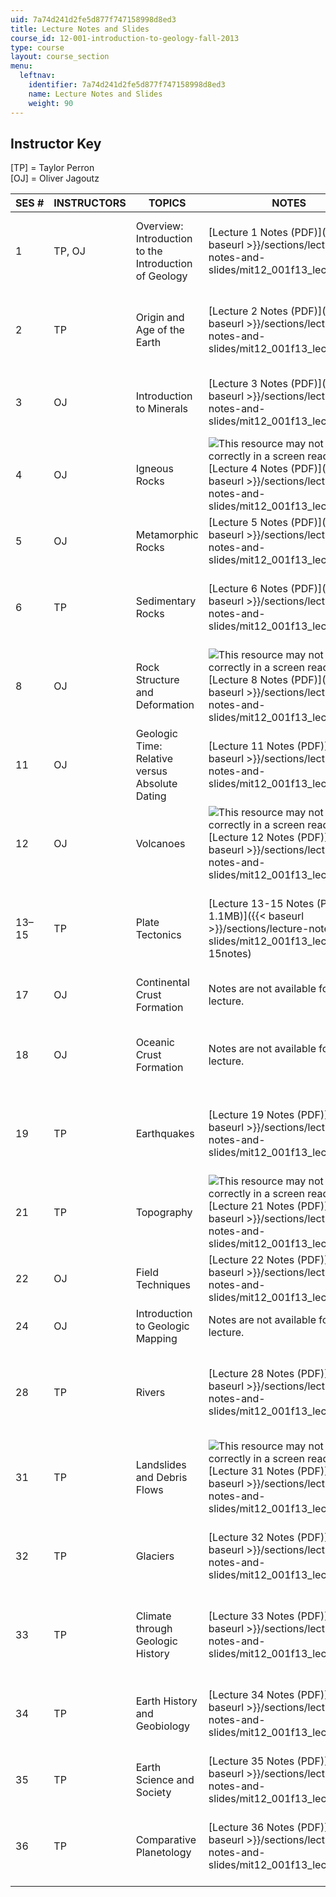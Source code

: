 ```yaml
---
uid: 7a74d241d2fe5d877f747158998d8ed3
title: Lecture Notes and Slides
course_id: 12-001-introduction-to-geology-fall-2013
type: course
layout: course_section
menu:
  leftnav:
    identifier: 7a74d241d2fe5d877f747158998d8ed3
    name: Lecture Notes and Slides
    weight: 90
---
```


Instructor Key
--------------

\[TP\] = Taylor Perron  
\[OJ\] = Oliver Jagoutz

| SES # | INSTRUCTORS | TOPICS | NOTES | SLIDES |
| --- | --- | --- | --- | --- |
| 1 | TP, OJ | Overview: Introduction to the Introduction of Geology | [Lecture 1 Notes (PDF)]({{< baseurl >}}/sections/lecture-notes-and-slides/mit12_001f13_lec1notes) | ![This resource may not render correctly in a screen reader.](/images/inacessible.gif)[Lecture 1 Slides (PDF - 1.6MB)]({{< baseurl >}}/sections/lecture-notes-and-slides/mit12_001f13_lecture1slides) |
| 2 | TP | Origin and Age of the Earth | [Lecture 2 Notes (PDF)]({{< baseurl >}}/sections/lecture-notes-and-slides/mit12_001f13_lec2notes) | ![This resource may not render correctly in a screen reader.](/images/inacessible.gif)[Lecture 2 Slides (PDF - 2.6MB)]({{< baseurl >}}/sections/lecture-notes-and-slides/mit12_001f13_lecture2slides) |
| 3 | OJ | Introduction to Minerals | [Lecture 3 Notes (PDF)]({{< baseurl >}}/sections/lecture-notes-and-slides/mit12_001f13_lec3notes) | ![This resource may not render correctly in a screen reader.](/images/inacessible.gif)[Lecture 3 Slides (PDF - 2.3MB)]({{< baseurl >}}/sections/lecture-notes-and-slides/mit12_001f13_lec3slides) |
| 4 | OJ | Igneous Rocks | ![This resource may not render correctly in a screen reader.](/images/inacessible.gif)[Lecture 4 Notes (PDF)]({{< baseurl >}}/sections/lecture-notes-and-slides/mit12_001f13_lec4notes) | Slides are not available for this lecture. |
| 5 | OJ | Metamorphic Rocks | [Lecture 5 Notes (PDF)]({{< baseurl >}}/sections/lecture-notes-and-slides/mit12_001f13_lec5notes) | Slides are not available for this lecture. |
| 6 | TP | Sedimentary Rocks | [Lecture 6 Notes (PDF)]({{< baseurl >}}/sections/lecture-notes-and-slides/mit12_001f13_lec6notes) | ![This resource may not render correctly in a screen reader.](/images/inacessible.gif)[Lecture 6 Slides (PDF - 3.6MB)]({{< baseurl >}}/sections/lecture-notes-and-slides/mit12_001f13_lecture6slides) |
| 8 | OJ | Rock Structure and Deformation | ![This resource may not render correctly in a screen reader.](/images/inacessible.gif)[Lecture 8 Notes (PDF)]({{< baseurl >}}/sections/lecture-notes-and-slides/mit12_001f13_lec8notes) | ![This resource may not render correctly in a screen reader.](/images/inacessible.gif)[Lecture 8 Slides (PDF - 4.2MB)]({{< baseurl >}}/sections/lecture-notes-and-slides/mit12_001f13_lec8slides) |
| 11 | OJ | Geologic Time: Relative versus Absolute Dating | [Lecture 11 Notes (PDF)]({{< baseurl >}}/sections/lecture-notes-and-slides/mit12_001f13_lec11notes) | ![This resource may not render correctly in a screen reader.](/images/inacessible.gif)[Lecture 11 Slides (PDF)]({{< baseurl >}}/sections/lecture-notes-and-slides/mit12_001f13_lecture11slides) |
| 12 | OJ | Volcanoes | ![This resource may not render correctly in a screen reader.](/images/inacessible.gif)[Lecture 12 Notes (PDF)]({{< baseurl >}}/sections/lecture-notes-and-slides/mit12_001f13_lec12notes) | ![This resource may not render correctly in a screen reader.](/images/inacessible.gif)[Lecture 12 Slides (PDF)]({{< baseurl >}}/sections/lecture-notes-and-slides/mit12_001f13_lecture12slides) |
| 13–15 | TP | Plate Tectonics | [Lecture 13-15 Notes (PDF - 1.1MB)]({{< baseurl >}}/sections/lecture-notes-and-slides/mit12_001f13_lec13-15notes) | ![This resource may not render correctly in a screen reader.](/images/inacessible.gif)[Lecture 13-15 Slides (PDF - 9.7MB)]({{< baseurl >}}/sections/lecture-notes-and-slides/mit12_001f13_lec13-15slides) |
| 17 | OJ | Continental Crust Formation | Notes are not available for this lecture. | Slides are not available for this lecture. |
| 18 | OJ | Oceanic Crust Formation | Notes are not available for this lecture. | ![This resource may not render correctly in a screen reader.](/images/inacessible.gif)[Lecture 18 Slides (PDF - 4.1MB)]({{< baseurl >}}/sections/lecture-notes-and-slides/mit12_001f13_lec18slides) |
| 19 | TP | Earthquakes | [Lecture 19 Notes (PDF)]({{< baseurl >}}/sections/lecture-notes-and-slides/mit12_001f13_lec19notes) | ![This resource may not render correctly in a screen reader.](/images/inacessible.gif)[Lecture 19 Slides (PDF - 1.4MB)]({{< baseurl >}}/sections/lecture-notes-and-slides/mit12_001f13_lec19slides) |
| 21 | TP | Topography | ![This resource may not render correctly in a screen reader.](/images/inacessible.gif)[Lecture 21 Notes (PDF)]({{< baseurl >}}/sections/lecture-notes-and-slides/mit12_001f13_lec21notes) | ![This resource may not render correctly in a screen reader.](/images/inacessible.gif)[Lecture 21 Slides (PDF - 3.8MB)]({{< baseurl >}}/sections/lecture-notes-and-slides/mit12_001f13_lec21slides) |
| 22 | OJ | Field Techniques | [Lecture 22 Notes (PDF)]({{< baseurl >}}/sections/lecture-notes-and-slides/mit12_001f13_lec22notes) | Slides are not available for this lecture. |
| 24 | OJ | Introduction to Geologic Mapping | Notes are not available for this lecture. | Slides are not available for this lecture. |
| 28 | TP | Rivers | [Lecture 28 Notes (PDF)]({{< baseurl >}}/sections/lecture-notes-and-slides/mit12_001f13_lec28notes) | [![This resource may not render correctly in a screen reader.](/images/inacessible.gif)Lecture 28 Slides (PDF - 6.0MB)]({{< baseurl >}}/sections/lecture-notes-and-slides/mit12_001f13_lec28slides) |
| 31 | TP | Landslides and Debris Flows | ![This resource may not render correctly in a screen reader.](/images/inacessible.gif)[Lecture 31 Notes (PDF)]({{< baseurl >}}/sections/lecture-notes-and-slides/mit12_001f13_lec31notes) | ![This resource may not render correctly in a screen reader.](/images/inacessible.gif) [Lecture 31 Slides (PDF - 1.8MB)]({{< baseurl >}}/sections/lecture-notes-and-slides/mit12_001f13_lec31slides) |
| 32 | TP | Glaciers | [Lecture 32 Notes (PDF)]({{< baseurl >}}/sections/lecture-notes-and-slides/mit12_001f13_lec32notes) | ![This resource may not render correctly in a screen reader.](/images/inacessible.gif)[Lecture 32 Slides (PDF - 5.9MB)]({{< baseurl >}}/sections/lecture-notes-and-slides/mit12_001f13_lec32slides) |
| 33 | TP | Climate through Geologic History | [Lecture 33 Notes (PDF)]({{< baseurl >}}/sections/lecture-notes-and-slides/mit12_001f13_lec33notes) | ![This resource may not render correctly in a screen reader.](/images/inacessible.gif)[Lecture 33 Slides (PDF - 2.2MB)]({{< baseurl >}}/sections/lecture-notes-and-slides/mit12_001f13_lec33slides) |
| 34 | TP | Earth History and Geobiology | [Lecture 34 Notes (PDF)]({{< baseurl >}}/sections/lecture-notes-and-slides/mit12_001f13_lec34notes) | ![This resource may not render correctly in a screen reader.](/images/inacessible.gif)[Lecture 34 Slides (PDF - 3.5MB)]({{< baseurl >}}/sections/lecture-notes-and-slides/mit12_001f13_lec34slides) |
| 35 | TP | Earth Science and Society | [Lecture 35 Notes (PDF)]({{< baseurl >}}/sections/lecture-notes-and-slides/mit12_001f13_lec35notes) | Slides are not available for this lecture. |
| 36 | TP | Comparative Planetology | [Lecture 36 Notes (PDF)]({{< baseurl >}}/sections/lecture-notes-and-slides/mit12_001f13_lec36notes) | ![This resource may not render correctly in a screen reader.](/images/inacessible.gif)[Lecture 36 Slides (PDF - 4.9MB)]({{< baseurl >}}/sections/lecture-notes-and-slides/mit12_001f13_lec36slides)
